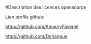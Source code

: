 #Description des licences opensource

Lien profils github:


https://github.com/AmauryFaveriel

https://github.com/Doriangue
